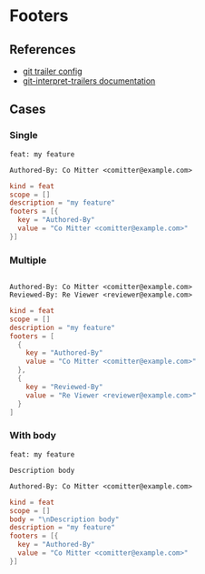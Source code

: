 # Footers



## References

- [git trailer config](https://github.com/git/git/blob/master/Documentation/config/trailer.adoc)
- [git-interpret-trailers documentation](https://git-scm.com/docs/git-interpret-trailers)

## Cases

### Single

```git-commit
feat: my feature

Authored-By: Co Mitter <comitter@example.com>
```

```toml
kind = feat
scope = []
description = "my feature"
footers = [{
  key = "Authored-By"
  value = "Co Mitter <comitter@example.com>"
}]
```

### Multiple

```git-commit

Authored-By: Co Mitter <comitter@example.com>
Reviewed-By: Re Viewer <reviewer@example.com>
```

```toml
kind = feat
scope = []
description = "my feature"
footers = [
  {
    key = "Authored-By"
    value = "Co Mitter <comitter@example.com>"
  },
  {
    key = "Reviewed-By"
    value = "Re Viewer <reviewer@example.com>"
  }
]
```

### With body

```git-commit
feat: my feature

Description body

Authored-By: Co Mitter <comitter@example.com>
```

```toml
kind = feat
scope = []
body = "\nDescription body"
description = "my feature"
footers = [{
  key = "Authored-By"
  value = "Co Mitter <comitter@example.com>"
}]
```

